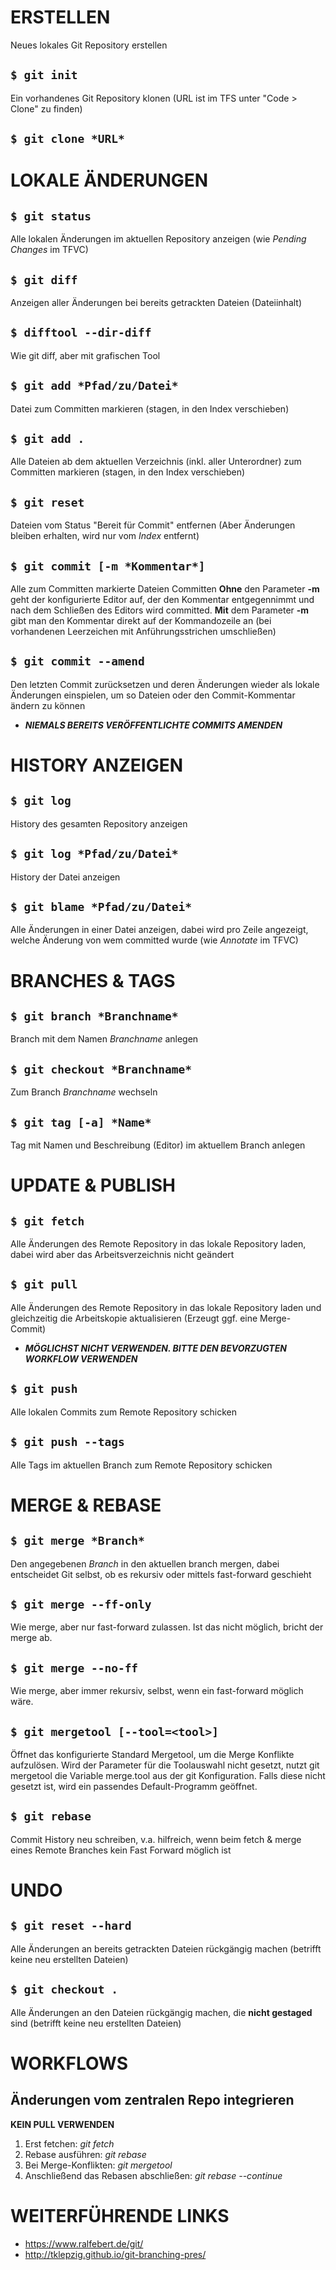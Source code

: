# ERSTELLEN
  Neues lokales Git Repository erstellen
## `$ git init`

  Ein vorhandenes Git Repository klonen (URL ist im TFS unter "Code > Clone" zu finden)  
## `$ git clone *URL*`
  
# LOKALE ÄNDERUNGEN

## `$ git status`
  Alle lokalen Änderungen im aktuellen Repository anzeigen (wie *Pending Changes* im TFVC)

## `$ git diff`
  Anzeigen aller Änderungen bei bereits getrackten Dateien (Dateiinhalt)

## `$ difftool --dir-diff`
  Wie git diff, aber mit grafischen Tool

## `$ git add *Pfad/zu/Datei*`
  Datei zum Committen markieren (stagen, in den Index verschieben)

## `$ git add .`
  Alle Dateien ab dem aktuellen Verzeichnis (inkl. aller Unterordner) zum Committen markieren (stagen, in den Index verschieben)

## `$ git reset`
  Dateien vom Status "Bereit für Commit" entfernen (Aber Änderungen bleiben erhalten, wird nur vom *Index* entfernt)

## `$ git commit [-m *Kommentar*]`
  Alle zum Committen markierte Dateien Committen
  **Ohne** den Parameter **-m** geht der konfigurierte Editor auf, der den Kommentar entgegennimmt und nach dem Schließen des Editors wird committed.
  **Mit** dem Parameter **-m** gibt man den Kommentar direkt auf der Kommandozeile an (bei vorhandenen Leerzeichen mit Anführungsstrichen umschließen)

## `$ git commit --amend`
  Den letzten Commit zurücksetzen und deren Änderungen wieder als lokale Änderungen einspielen, um so Dateien oder den Commit-Kommentar ändern zu können
  * ***NIEMALS BEREITS VERÖFFENTLICHTE COMMITS AMENDEN***

# HISTORY ANZEIGEN

## `$ git log`
  History des gesamten Repository anzeigen

## `$ git log *Pfad/zu/Datei*`
  History der Datei anzeigen

## `$ git blame *Pfad/zu/Datei*`
  Alle Änderungen in einer Datei anzeigen, dabei wird pro Zeile angezeigt, welche Änderung von wem committed wurde (wie *Annotate* im TFVC)

# BRANCHES & TAGS

## `$ git branch *Branchname*`
  Branch mit dem Namen *Branchname* anlegen

## `$ git checkout *Branchname*`
  Zum Branch *Branchname* wechseln

## `$ git tag [-a] *Name*`
  Tag mit Namen und Beschreibung (Editor) im aktuellem Branch anlegen


# UPDATE & PUBLISH

## `$ git fetch`
  Alle Änderungen des Remote Repository in das lokale Repository laden, dabei wird aber das Arbeitsverzeichnis nicht geändert

## `$ git pull`
  Alle Änderungen des Remote Repository in das lokale Repository laden und gleichzeitig die Arbeitskopie aktualisieren (Erzeugt ggf. eine Merge-Commit)
* ***MÖGLICHST NICHT VERWENDEN. BITTE DEN BEVORZUGTEN WORKFLOW VERWENDEN***

## `$ git push`
  Alle lokalen Commits zum Remote Repository schicken

## `$ git push --tags`
  Alle Tags im aktuellen Branch zum Remote Repository schicken

# MERGE & REBASE

## `$ git merge *Branch*`
  Den angegebenen *Branch* in den aktuellen branch mergen, dabei entscheidet Git selbst, ob es rekursiv oder mittels fast-forward geschieht

## `$ git merge --ff-only`
  Wie merge, aber nur fast-forward zulassen. Ist das nicht möglich, bricht der merge ab.

## `$ git merge --no-ff`
  Wie merge, aber immer rekursiv, selbst, wenn ein fast-forward möglich wäre.

## `$ git mergetool [--tool=<tool>]`
  Öffnet das konfigurierte Standard Mergetool, um die Merge Konflikte aufzulösen.
  Wird der Parameter für die Toolauswahl nicht gesetzt, nutzt git mergetool die Variable merge.tool aus der git Konfiguration. Falls    diese nicht gesetzt ist, wird ein passendes Default-Programm geöffnet.

## `$ git rebase`
  Commit History neu schreiben, v.a. hilfreich, wenn beim fetch & merge eines Remote Branches kein Fast Forward möglich ist

# UNDO

## `$ git reset --hard`
  Alle Änderungen an bereits getrackten Dateien rückgängig machen (betrifft keine neu erstellten Dateien)

## `$ git checkout .`
  Alle Änderungen an den Dateien rückgängig machen, die **nicht gestaged** sind (betrifft keine neu erstellten Dateien)

# WORKFLOWS

##  Änderungen vom zentralen Repo integrieren

**KEIN PULL VERWENDEN**  
1. Erst fetchen: *git fetch*  
2. Rebase ausführen: *git rebase*  
3. Bei Merge-Konflikten: *git mergetool*  
4. Anschließend das Rebasen abschließen: *git rebase --continue*  

# WEITERFÜHRENDE LINKS

- https://www.ralfebert.de/git/
- http://tklepzig.github.io/git-branching-pres/
